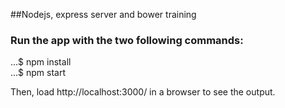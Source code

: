 ##Nodejs, express server and bower training  

### Run the app with the two following commands:  
...$ npm install  
...$ npm start  

Then, load http://localhost:3000/ in a browser to see the output.  
